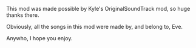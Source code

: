 This mod was made possible by Kyle's OriginalSoundTrack mod, so huge thanks there.

Obviously, all the songs in this mod were made by, and belong to, Eve.



Anywho, I hope you enjoy.